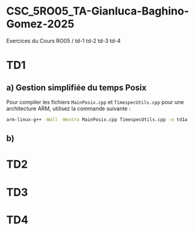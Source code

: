 # CSC_5RO05_TA-Gianluca-Baghino-Gomez-2025
Exercices du Cours RO05 / td-1 td-2 td-3 td-4

# TD1

## a) Gestion simplifiée du temps Posix

Pour compiler les fichiers `MainPosix.cpp` et `TimespecUtils.cpp` pour une architecture ARM, utilisez la commande suivante :

```sh
arm-linux-g++ -Wall -Wextra MainPosix.cpp TimespecUtils.cpp -o td1a
```

## b)

# TD2

# TD3

# TD4
